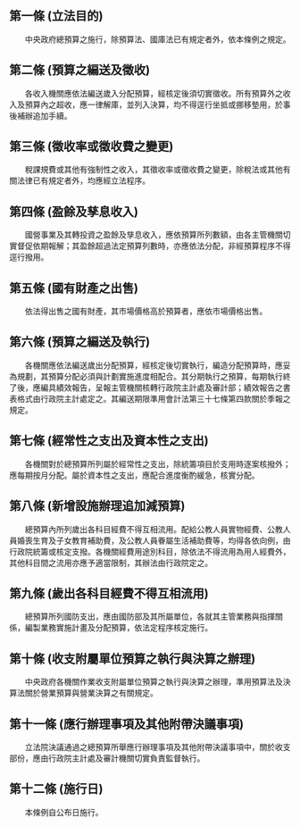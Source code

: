 第一條 (立法目的)
-----------------
　　中央政府總預算之施行，除預算法、國庫法已有規定者外，依本條例之規定。  


第二條 (預算之編送及徵收)
-------------------------
　　各收入機關應依法編送歲入分配預算，經核定後須切實徵收。所有預算外之收入及預算內之超收，應一律解庫，並列入決算，均不得逕行坐抵或挪移墊用，於事後補辦追加手續。  


第三條 (徵收率或徵收費之變更)
-----------------------------
　　稅課規費或其他有強制性之收入，其徵收率或徵收費之變更，除稅法或其他有關法律已有規定者外，均應經立法程序。  


第四條 (盈餘及孳息收入)
-----------------------
　　國營事業及其轉投資之盈餘及孳息收入，應依預算所列數額，由各主管機關切實督促依期報解；其盈餘超過法定預算列數時，亦應依法分配，非經預算程序不得逕行撥用。  


第五條 (國有財產之出售)
-----------------------
　　依法得出售之國有財產，其市場價格高於預算者，應依市場價格出售。  


第六條 (預算之編送及執行)
-------------------------
　　各機關應依法編送歲出分配預算，經核定後切實執行，編造分配預算時，應妥為規劃，其預算分配必須與計劃實施進度相配合。其分期執行之預算，每期執行終了後，應編具績效報告，呈報主管機關核轉行政院主計處及審計部；績效報告之書表格式由行政院主計處定之。其編送期限準用會計法第三十七條第四款關於季報之規定。  


第七條 (經常性之支出及資本性之支出)
-----------------------------------
　　各機關對於總預算所列屬於經常性之支出，除統籌項目於支用時逐案核撥外；應每期按月分配。屬於資本性之支出，應配合進度衡酌緩急，核實分配。  


第八條 (新增設施辦理追加減預算)
-------------------------------
　　總預算內所列歲出各科目經費不得互相流用。配給公教人員實物經費、公教人員婚喪生育及子女教育補助費，及公教人員眷屬生活補助費等，均得各依向例，由行政院統籌或核定支撥。各機關經費用途別科目，除依法不得流用為用人經費外，其他科目間之流用亦應予適當限制，其辦法由行政院定之。  


第九條 (歲出各科目經費不得互相流用)
-----------------------------------
　　總預算所列國防支出，應由國防部及其所屬單位，各就其主管業務與指揮關係，編製業務實施計畫及分配預算，依法定程序核定施行。  


第十條 (收支附屬單位預算之執行與決算之辦理)
-------------------------------------------
　　中央政府各機關作業收支附屬單位預算之執行與決算之辦理，準用預算法及決算法關於營業預算與營業決算之有關規定。  


第十一條 (應行辦理事項及其他附帶決議事項)
-----------------------------------------
　　立法院決議通過之總預算所舉應行辦理事項及其他附帶決議事項中，關於收支部份，應由行政院主計處及審計機關切實負責監督執行。  


第十二條 (施行日)
-----------------
　　本條例自公布日施行。